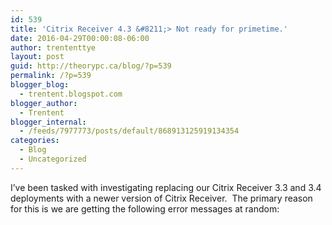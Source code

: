 ```yaml
---
id: 539
title: 'Citrix Receiver 4.3 &#8211;> Not ready for primetime.'
date: 2016-04-29T00:00:08-06:00
author: trententtye
layout: post
guid: http://theorypc.ca/blog/?p=539
permalink: /?p=539
blogger_blog:
  - trentent.blogspot.com
blogger_author:
  - Trentent
blogger_internal:
  - /feeds/7977773/posts/default/868913125919134354
categories:
  - Blog
  - Uncategorized
---
```

I&#8217;ve been tasked with investigating replacing our Citrix Receiver 3.3 and 3.4 deployments with a newer version of Citrix Receiver. &nbsp;The primary reason for this is we are getting the following error messages at random:



<!-- AddThis Advanced Settings generic via filter on the_content -->

<!-- AddThis Share Buttons generic via filter on the_content -->